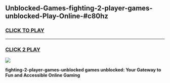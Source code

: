
## Unblocked-Games-fighting-2-player-games-unblocked-Play-Online-#c80hz
<h3>
<a href="https://premium.freeplayer.one?title=fighting-2-player-games-unblocked&ref=27F">CLICK TO PLAY</a></h3>
<hr>

<h3>
<a href="https://premium.freeplayer.one?title=fighting-2-player-games-unblocked&ref=27F">CLICK 2 PLAY</a>
  
</h3>

<a href="https://premium.freeplayer.one?title=fighting-2-player-games-unblocked&ref=27F"><img src="https://clearcache.store/games.png"></a>


**fighting-2-player-games-unblocked games unblocked: Your Gateway to Fun and Accessible Online Gaming**
